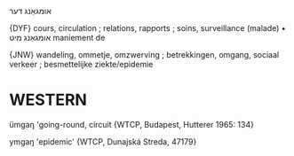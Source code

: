 אומגאַנג
דער

{DYF}
cours, circulation ; relations, rapports ; soins, surveillance (malade)
• אומגאַנג מיט maniement de

{JNW}
wandeling, ommetje, omzwerving ; betrekkingen, omgang, sociaal verkeer ; besmettelijke ziekte/epidemie

WESTERN
========

ümgaŋ 'going-round, circuit {WTCP, Budapest, Hutterer 1965: 134}

ymgaŋ 'epidemic' {WTCP, Dunajská Streda, 47179}
